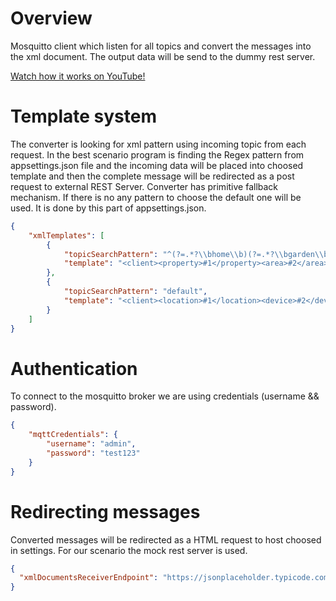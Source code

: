 # Overview
Mosquitto client which listen for all topics and convert the messages into the xml document. The output data will be send to the dummy rest server.

[Watch how it works on YouTube!](https://youtu.be/EqdYlqggDsc)

# Template system
The converter is looking for xml pattern using incoming topic from each request.
In the best scenario program is finding the Regex pattern from appsettings.json file and the incoming data will be placed into choosed template and then the complete message will be redirected as a post request to external REST Server.
Converter has primitive fallback mechanism. If there is no any pattern to choose the default one will be used.
It is done by this part of appsettings.json.
```json
{
    "xmlTemplates": [
        {
            "topicSearchPattern": "^(?=.*?\\bhome\\b)(?=.*?\\bgarden\\b)(?=.*?\\bfountain\\b).*$",
            "template": "<client><property>#1</property><area>#2</area><object>#3</object><measureType>temperature</measureType><measure>#Content</measure></client>"
        },
        {
            "topicSearchPattern": "default",
            "template": "<client><location>#1</location><device>#2</device><type>#3</type><value>#Content</value></client>"
        }
    ]
}
```

# Authentication
To connect to the mosquitto broker we are using credentials (username && password).
```json
{
    "mqttCredentials": {
        "username": "admin",
        "password": "test123"
    }
}
```

# Redirecting messages
Converted messages will be redirected as a HTML request to host choosed in settings.
For our scenario the mock rest server is used.
```json
{
  "xmlDocumentsReceiverEndpoint": "https://jsonplaceholder.typicode.com/posts"
}
```
